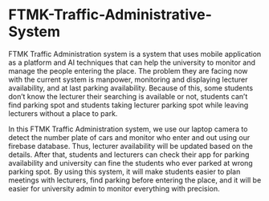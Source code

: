 # FTMK-Traffic-Administrative-System

FTMK Traffic Administration system is a system that uses mobile application as a platform and AI techniques that can help the university to monitor and manage the people entering the place. The problem they are facing now with the current system is manpower, monitoring and displaying lecturer availability, and at last parking availability. Because of this, some students don’t know the lecturer their searching is available or not, students can’t find parking spot and students taking lecturer parking spot while leaving lecturers without a place to park.

In this FTMK Traffic Administration system, we use our laptop camera to detect the number plate of cars and monitor who enter and out using our firebase database. Thus, lecturer availability will be updated based on the details. After that, students and lecturers can check their app for parking availability and university can fine the students who ever parked at wrong parking spot. By using this system, it will make students easier to plan meetings with lecturers, find parking before entering the place, and it will be easier for university admin to monitor everything with precision. 
